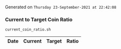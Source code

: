 Generated on `Thursday 23-September-2021 at 22:42:08`

### Current to Target Coin Ratio
`current_coin_ratio.sh`

Date|Current|Target|Ratio
---|---|---|---
